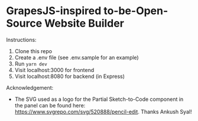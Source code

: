# GrapesJS-inspired to-be-Open-Source Website Builder

Instructions:

1. Clone this repo
2. Create a .env file (see .env.sample for an example)
3. Run `yarn dev`
4. Visit localhost:3000 for frontend
5. Visit localhost:8080 for backend (in Express)

Acknowledgement:
* The SVG used as a logo for the Partial Sketch-to-Code component in the panel can be found here: https://www.svgrepo.com/svg/520888/pencil-edit. Thanks Ankush Syal!